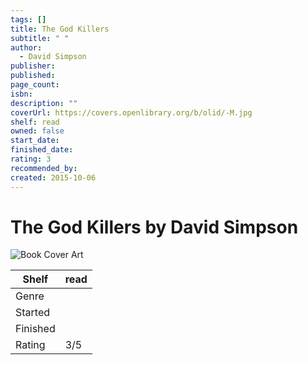 ```yaml
---
tags: []
title: The God Killers
subtitle: " "
author:
  - David Simpson
publisher: 
published: 
page_count: 
isbn: 
description: ""
coverUrl: https://covers.openlibrary.org/b/olid/-M.jpg
shelf: read
owned: false
start_date: 
finished_date: 
rating: 3
recommended_by: 
created: 2015-10-06
---
```


# The God Killers by David Simpson

![Book Cover Art](https://covers.openlibrary.org/b/olid/-M.jpg)

| Shelf | read |
| --- | --- |
| Genre |  |
| Started |  |
| Finished |  |
| Rating | 3/5 |

